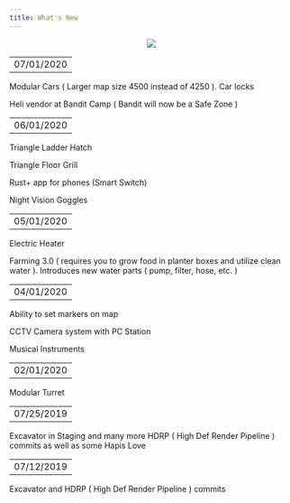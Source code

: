 ```yaml
---
title: What's New
---
```


<p>
  
<center><img src="wiki/images/whatsnew.png"></center>

<p>
<table><td>07/01/2020</td></table>
<p>Modular Cars ( Larger map size 4500 instead of 4250 ). Car locks</p>
<p>Heli vendor at Bandit Camp ( Bandit will now be a Safe Zone )</p>


<p>
<table><td>06/01/2020</td></table>
<p>Triangle Ladder Hatch</p>
<p>Triangle Floor Grill</p>
<p>Rust+ app for phones (Smart Switch)</p>
<p>Night Vision Goggles</p>

<p>
<table><td>05/01/2020</td></table>
<p>Electric Heater</p>
<p>Farming 3.0 ( requires you to grow food in planter boxes and utilize clean water ). Introduces new water parts ( pump, filter, hose, etc. )</p>

<p>
<table><td>04/01/2020</td></table>

<p>Ability to set markers on map</p>
<p>CCTV Camera system with PC Station</p>
<p>Musical Instruments</p>

<p>
<table><td>02/01/2020</td></table>

<p>Modular Turret</p>



<p>
<table><td>07/25/2019</td></table>
<p>Excavator in Staging and many more HDRP ( High Def Render Pipeline ) commits as well as some Hapis Love</p>

<p>
<table><td>07/12/2019</td></table>
<p>Excavator and HDRP ( High Def Render Pipeline ) commits</p>
